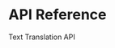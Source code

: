 <!-- 
NavPath: Translator API/Text Translation API
LinkLabel: API Reference
Weight: 150
ExternalLink: http://docs.microsofttranslator.com/text-translate.html
-->

# API Reference
Text Translation API
